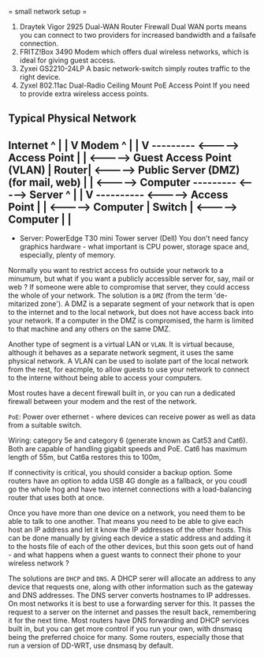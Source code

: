 = small network setup =
1. Draytek Vigor 2925 Dual-WAN Router Firewall
Dual WAN ports means you can connect to two providers for increased bandwidth
and a failsafe connection.
2. FRITZ!Box 3490
Modem which offers dual wireless networks, which is ideal for giving guest access.
3. Zyxei GS2210-24LP
A basic network-switch simply routes traffic to the right device.
4. Zyxel 802.11ac Dual-Radio Ceiling Mount PoE Access Point
If you need to provide extra wireless access points.

Typical Physical Network
---------------------------

Internet
  ^
  |
  |
  V
Modem
  ^
  |
  |
  V
--------- <-----> Access Point
|       | <-----> Guest Access Point (VLAN)
| Router| <-----> Public Server (DMZ) (for mail, web)
|       | <-----> Computer
--------- <-----> Server
  ^
  |
  |
  V
---------- <-----> Access Point
|        | <-----> Computer
| Switch | <-----> Computer
|        |
----------


* Server: PowerEdge T30 mini Tower server (Dell)
You don't need fancy graphics hardware - what important is CPU power, storage
space and, especially, plenty of memory.

Normally you want to restrict access fro outside your network to a minumum, but
what if you want a publicly accessible server for, say, mail or web ? If someone
were able to compromise that server, they could access the whole of your
network. The solution is a `DMZ` (from the term 'de-mitarized zone'). A DMZ is a
separate segment of your network that is open to the internet and to the local
network, but does not have access back into your network. If a computer in the
DMZ is compromised, the harm is limited to that machine and any others on the
same DMZ.

Another type of segment is a virtual LAN or `VLAN`. It is virtual because,
although it behaves as a separate network segment, it uses the same physical
network. A VLAN can be used to isolate part of the local network from the rest,
for eacmple, to allow guests to use your network to connect to the interne
without being able to access your computers.

Most routes have a decent firewall built in, or you can run a dedicated
firewall between your modem and the rest of the network.

`PoE`: Power over ethernet - where devices can receive power as well as data
from a suitable switch.

Wiring: category 5e and category 6 (generate known as Cat53 and Cat6). Both are
capable of handling gigabit speeds and PoE. Cat6 has maximum length of 55m, but
Cat6a restores this to 100m,

If connectivity is critical, you should consider a backup option. Some routers
have an option to adda USB 4G dongle as a fallback, or you coudl go the whole
hog and have two internet connections with a load-balancing router that uses
both at once.

Once you have more than one device on a network, you need them to be able to
talk to one another. That means you need to be able to give each host an IP
address and let it know the IP addresses of the other hosts. This can be done
manually by giving each device a static address and adding it to the hosts
file of each of the other devices, but this soon gets out of hand - and what
happens when a guest wants to connect their phone to your wireless network ?

The solutions are `DHCP` and `DNS`. A DHCP serer will allocate an address to
any device that requests one, along with other information such as the gateway
and DNS addresses. The DNS server converts hostnames to IP addresses. On most
networks it is best to use a forwarding server for this. It passes the request
to a server on the internet and passes the result back, remembering it for the
next time. Most routers have DNS forwarding and DHCP services built in, but
you can get more control if you run your own, with dnsmasq being the preferred
choice for many. Some routers, especially those that run a version of DD-WRT,
use dnsmasq by default.

